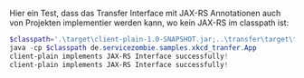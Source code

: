 
Hier ein Test, dass das Transfer Interface mit JAX-RS Annotationen auch von Projekten implementier werden kann, wo kein JAX-RS im classpath ist:

```powershell
$classpath='.\target\client-plain-1.0-SNAPSHOT.jar;..\transfer\target\transfer-1.0-SNAPSHOT.jar'
java -cp $classpath de.servicezombie.samples.xkcd_tranfer.App
client-plain implements JAX-RS Interface successfully!
client-plain implements JAX-RS Interface successfully!

```